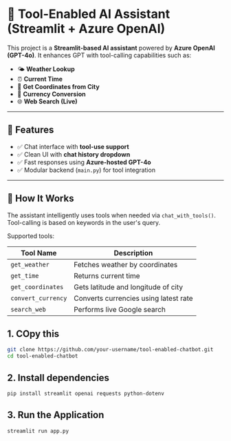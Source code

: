 # 🤖 Tool-Enabled AI Assistant (Streamlit + Azure OpenAI)

This project is a **Streamlit-based AI assistant** powered by **Azure OpenAI (GPT-4o)**. It enhances GPT with tool-calling capabilities such as:

- 🌤️ **Weather Lookup**
- ⏰ **Current Time**
- 📍 **Get Coordinates from City**
- 💱 **Currency Conversion**
- 🌐 **Web Search (Live)**

---

## 🚀 Features

- ✅ Chat interface with **tool-use support**
- ✅ Clean UI with **chat history dropdown**
- ✅ Fast responses using **Azure-hosted GPT-4o**
- ✅ Modular backend (`main.py`) for tool integration

---


## 🧠 How It Works

The assistant intelligently uses tools when needed via `chat_with_tools()`. Tool-calling is based on keywords in the user's query.

Supported tools:

| Tool Name         | Description                         |
|------------------|-------------------------------------|
| `get_weather`    | Fetches weather by coordinates      |
| `get_time`       | Returns current time                |
| `get_coordinates`| Gets latitude and longitude of city |
| `convert_currency`| Converts currencies using latest rate |
| `search_web`     | Performs live Google search         |

## 1. COpy this 
```bash
git clone https://github.com/your-username/tool-enabled-chatbot.git
cd tool-enabled-chatbot
```
## 2. Install dependencies
```bash
pip install streamlit openai requests python-dotenv
```
## 3. Run the Application
```bash
streamlit run app.py
``` 

